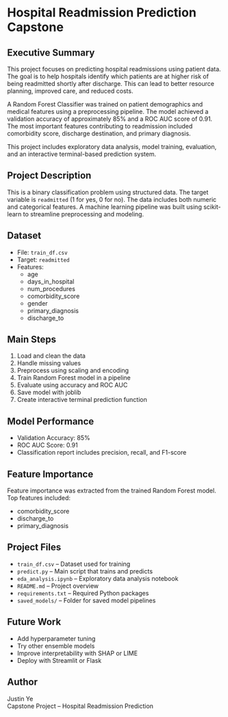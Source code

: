 # Hospital Readmission Prediction Capstone

## Executive Summary

This project focuses on predicting hospital readmissions using patient data. The goal is to help hospitals identify which patients are at higher risk of being readmitted shortly after discharge. This can lead to better resource planning, improved care, and reduced costs.

A Random Forest Classifier was trained on patient demographics and medical features using a preprocessing pipeline. The model achieved a validation accuracy of approximately 85% and a ROC AUC score of 0.91. The most important features contributing to readmission included comorbidity score, discharge destination, and primary diagnosis.

This project includes exploratory data analysis, model training, evaluation, and an interactive terminal-based prediction system.

## Project Description

This is a binary classification problem using structured data. The target variable is `readmitted` (1 for yes, 0 for no). The data includes both numeric and categorical features. A machine learning pipeline was built using scikit-learn to streamline preprocessing and modeling.

## Dataset

- File: `train_df.csv`
- Target: `readmitted`
- Features:
  - age
  - days_in_hospital
  - num_procedures
  - comorbidity_score
  - gender
  - primary_diagnosis
  - discharge_to

## Main Steps

1. Load and clean the data
2. Handle missing values
3. Preprocess using scaling and encoding
4. Train Random Forest model in a pipeline
5. Evaluate using accuracy and ROC AUC
6. Save model with joblib
7. Create interactive terminal prediction function

## Model Performance

- Validation Accuracy: 85%
- ROC AUC Score: 0.91
- Classification report includes precision, recall, and F1-score

## Feature Importance

Feature importance was extracted from the trained Random Forest model. Top features included:

- comorbidity_score
- discharge_to
- primary_diagnosis

## Project Files

- `train_df.csv` – Dataset used for training
- `predict.py` – Main script that trains and predicts
- `eda_analysis.ipynb` – Exploratory data analysis notebook
- `README.md` – Project overview
- `requirements.txt` – Required Python packages
- `saved_models/` – Folder for saved model pipelines

## Future Work

- Add hyperparameter tuning
- Try other ensemble models
- Improve interpretability with SHAP or LIME
- Deploy with Streamlit or Flask

## Author

Justin Ye  
Capstone Project – Hospital Readmission Prediction
